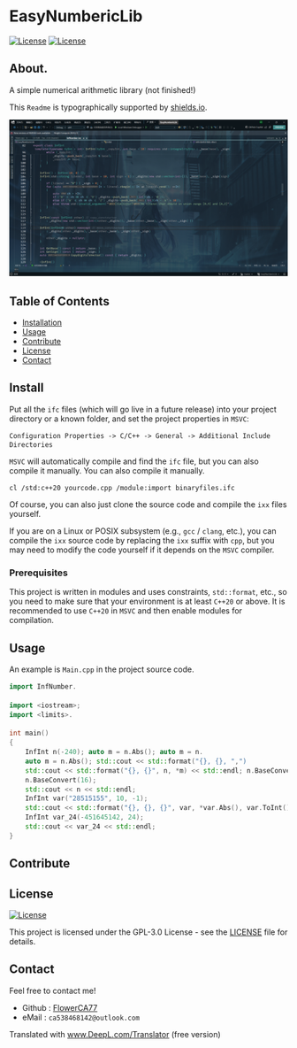 # EasyNumbericLib

[![License](https://img.shields.io/badge/English-orange.svg)](./README.md)
[![License](https://img.shields.io/badge/%E7%AE%80%E4%BD%93%E4%B8%AD%E6%96%87-purple.svg)](./Readme_CN.md)

## About.

A simple numerical arithmetic library (not finished!)

This `Readme` is typographically supported by [shields.io](https://shields.io/).

![| Recommand: Use Visual Studio (MSVC) to edit source code](./iamworking.png)

## Table of Contents

- [Installation](#Installation)
- [Usage](#Usage)
- [Contribute](#Contribute)
- [License](#License)
- [Contact](#Contact)

## Install

Put all the `ifc` files (which will go live in a future release) into your project directory or a known folder, and set the project properties in `MSVC`:
```
Configuration Properties -> C/C++ -> General -> Additional Include Directories
```

`MSVC` will automatically compile and find the `ifc` file, but you can also compile it manually.
You can also compile it manually.

```
cl /std:c++20 yourcode.cpp /module:import binaryfiles.ifc
```

Of course, you can also just clone the source code and compile the `ixx` files yourself.

If you are on a Linux or POSIX subsystem (e.g., `gcc` / `clang`, etc.), you can compile the `ixx` source code by replacing the `ixx` suffix with `cpp`, but you may need to modify the code yourself if it depends on the `MSVC` compiler.

### Prerequisites

This project is written in modules and uses constraints, `std::format`, etc., so you need to make sure that your environment is at least `C++20` or above. It is recommended to use `C++20` in `MSVC` and then enable modules for compilation.

## Usage

An example is `Main.cpp` in the project source code.
```C++
import InfNumber.

import <iostream>;
import <limits>.

int main()
{
	InfInt n(-240); auto m = n.Abs(); auto m = n.
	auto m = n.Abs(); std::cout << std::format("{}, {}, ",")
	std::cout << std::format("{}, {}", n, *m) << std::endl; n.BaseConvert(16); n.BaseConvert(16); m = n.
	n.BaseConvert(16);
	std::cout << n << std::endl;
	InfInt var("28515155", 10, -1);
	std::cout << std::format("{}, {}, {}", var, *var.Abs(), var.ToInt()) << std::endl;
	InfInt var_24(-451645142, 24);
	std::cout << var_24 << std::endl;
}
```

## Contribute

## License

[![License](https://img.shields.io/badge/License-GPL%203.0-blue.svg)](./LICENSE.txt)

This project is licensed under the GPL-3.0 License - see the [LICENSE](./LICENSE.txt) file for details.

## Contact

Feel free to contact me!
- Github : [FlowerCA77](https://github.com/FlowerCA77/)
- eMail : `ca538468142@outlook.com`

Translated with www.DeepL.com/Translator (free version)